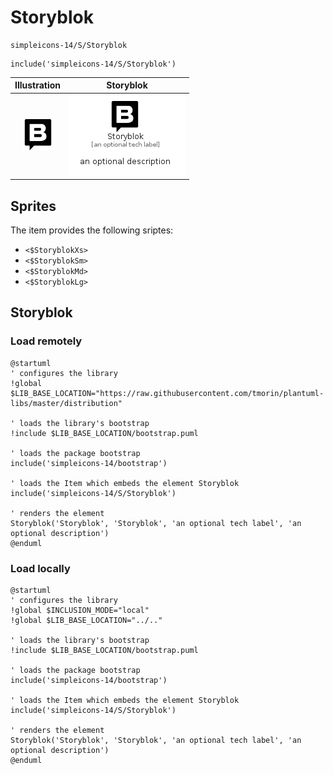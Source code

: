 # Storyblok


```text
simpleicons-14/S/Storyblok
```

```text
include('simpleicons-14/S/Storyblok')
```



| Illustration | Storyblok |
| :---: | :---: |
| ![illustration for Illustration](../../simpleicons-14/S/Storyblok.png) | ![illustration for Storyblok](../../simpleicons-14/S/Storyblok.Local.png) |



## Sprites
The item provides the following sriptes:

- `<$StoryblokXs>`
- `<$StoryblokSm>`
- `<$StoryblokMd>`
- `<$StoryblokLg>`





## Storyblok

### Load remotely
```plantuml
@startuml
' configures the library
!global $LIB_BASE_LOCATION="https://raw.githubusercontent.com/tmorin/plantuml-libs/master/distribution"

' loads the library's bootstrap
!include $LIB_BASE_LOCATION/bootstrap.puml

' loads the package bootstrap
include('simpleicons-14/bootstrap')

' loads the Item which embeds the element Storyblok
include('simpleicons-14/S/Storyblok')

' renders the element
Storyblok('Storyblok', 'Storyblok', 'an optional tech label', 'an optional description')
@enduml
```

### Load locally
```plantuml
@startuml
' configures the library
!global $INCLUSION_MODE="local"
!global $LIB_BASE_LOCATION="../.."

' loads the library's bootstrap
!include $LIB_BASE_LOCATION/bootstrap.puml

' loads the package bootstrap
include('simpleicons-14/bootstrap')

' loads the Item which embeds the element Storyblok
include('simpleicons-14/S/Storyblok')

' renders the element
Storyblok('Storyblok', 'Storyblok', 'an optional tech label', 'an optional description')
@enduml
```

